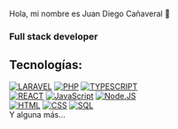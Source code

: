 Hola, mi nombre es Juan Diego Cañaveral 👋
### Full stack developer


## Tecnologías:
[![LARAVEL](https://img.shields.io/badge/Laravel-4479A1?style=for-the-badge&logo=laravel&logoColor=white&labelColor=101010)]()
[![PHP](https://img.shields.io/badge/PHP-999999?style=for-the-badge&logo=php&logoColor=white&labelColor=101010)]()
[![TYPESCRIPT](https://img.shields.io/badge/TYPESCRIPT-1575F9?style=for-the-badge&logo=typescript&logoColor=white&labelColor=101010)]()
</br>
[![REACT](https://img.shields.io/badge/REACT-1575F9?style=for-the-badge&logo=react&logoColor=white&labelColor=101010)]()
[![JavaScript](https://img.shields.io/badge/JavaScript-F7DF1E?style=for-the-badge&logo=javascript&logoColor=white&labelColor=101010)]()
[![Node.JS](https://img.shields.io/badge/Node.JS-339933?style=for-the-badge&logo=node.js&logoColor=white&labelColor=101010)]()
</br>
[![HTML](https://img.shields.io/badge/HTML-FA7343?style=for-the-badge&logo=html5&logoColor=white&labelColor=101010)]()
[![CSS](https://img.shields.io/badge/CSS-47A248?style=for-the-badge&logo=CSS3&logoColor=white&labelColor=101010)]()
[![SQL](https://img.shields.io/badge/SQL-4479A1?style=for-the-badge&logo=SQL&logoColor=white&labelColor=101010)]()
</br>
Y alguna más...
